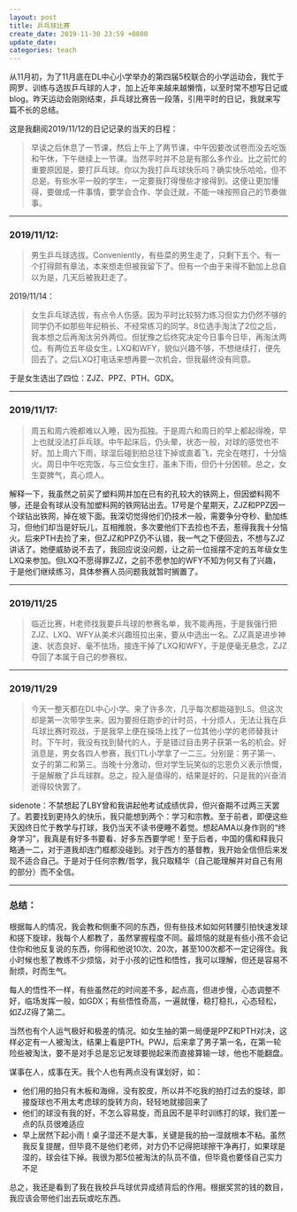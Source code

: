 ```yaml
---
layout: post
title: 乒乓球比赛
create_date: 2019-11-30 23:59 +0800
update_date: 
categories: teach
---
```


从11月初，为了11月底在DL中心小学举办的第四届5校联合的小学运动会，我忙于网罗、训练与选拔乒乓球的人才，加上近年来越来越懒惰，以至时常不想写日记或blog。昨天运动会刚刚结束，乒乓球比赛告一段落，引用平时的日记，我就来写篇不长的总结。

这是我翻阅2019/11/12的日记记录的当天的日程：

> 早读之后休息了一节课，然后上午上了两节课，中午因要改试卷而没去吃饭和午休，下午继续上一节课。当然平时并不总是有那么多作业。比之前忙的重要原因是，要打乒乓球。你以为我打乒乓球快乐吗？确实快乐哈哈，但不总是。有些水平一般的学生，一定要我打得慢些才接得到。这便让更加懂得，要做成一件事情，要学会合作、学会迁就，不能一味按照自己的节奏做事。

---

### 2019/11/12:

> 男生乒乓球选拔。Conveniently，有些菜的男生走了，只剩下五个。有一个打得颇有章法，本来想走但被我留下了。但有一个由于来得不勤加上总自以为是，几天后被我赶走了。

2019/11/14：
> 女生乒乓球选拔，有点令人伤感。因为平时比较努力练习但实力仍然不够的同学仍不如那些年纪稍长、不经常练习的同学。8位选手淘汰了2位之后，我本想之后再淘汰另外两位。但犹豫之后终究决定今日事今日毕，再淘汰两位。有两位五年级女生，LXQ和WFY，貌似兴趣不够，不想继续打，便先回去了。之后LXQ打电话来想再要一次机会，但我最终没有同意。

于是女生选出了四位：ZJZ、PPZ、PTH、GDX。

---

### 2019/11/17:

> 周五和周六晚都难以入睡，因为孤独。于是周六和周日的早上都起得晚，早上也就没法打乒乓球。中午起床后，仍头晕，状态一般，对球的感觉也不好。加上周六下雨，球湿后碰到拍总往下掉或直着飞，完全在瞎打，十分恼火。周日中午吃完饭，与三位女生打，虽未下雨，但仍十分困顿。总之，女生耍脾气，真心烦人。

解释一下，我虽然之前买了塑料网并加在已有的孔较大的铁网上，但因塑料网不够，还是会有球从没有加塑料网的铁网钻出去。17号是个星期天，ZJZ和PPZ因一个球钻出铁网，掉在坡下面。我深切觉得他们仍技术一般，需要争分夺秒、勤加练习，但他们却当是好玩儿，互相推脱，多次要他们下去捡也不去，惹得我我十分恼火。后来PTH去捡了来，但ZJZ和PPZ仍不认错，我一气之下便回去，不想与ZJZ讲话了。她便威胁说不去了，我回应说没问题，让之前一位摇摆不定的五年级女生LXQ来参加。但LXQ不愿得罪ZJZ，之前不愿参加的WFY不知为何又有了兴趣，于是他们继续练习，具体参赛人员问题我就暂时搁置了。

---

### 2019/11/25

> 临近比赛，H老师找我要乒乓球的参赛名单，我不能再拖，于是我强行把ZJZ、LXQ、WFY从美术兴趣班拉出来，要从中选出一名。ZJZ真是进步神速、状态良好、毫不怯场，接连干掉了LXQ和WFY，于是便毫无悬念，ZJZ夺回了本属于自己的参赛权。

---

### 2019/11/29

> 今天一整天都在DL中心小学。来了许多次，几乎每次都能碰到LS。但这次却是第一次带学生来。因为要担任跑步的计时员，十分烦人，无法让我在乒乓球比赛时观战，于是我早上便在操场上找了一位其他小学的老师替我计时。下午时，我没有找到替代的人，于是错过目击男子获第一名的机会。好消息是，男女各四人参赛，我们TL小学拿了一二三。分别是：男子第一、女子的第二和第三。当晚十分激动，但对学生玩笑似的忘恩负义表示愤慨，于是解散了乒乓球群。总之，投入是值得的，结果是好的，只是我的兴奋消逝得较快罢了。

sidenote：不禁想起了LBY曾和我讲起他考试成绩优异，但兴奋期不过两三天罢了。若要找到更持久的快乐，我只能想到两个：学习和宗教。至于前者，即便这些天因终日忙于教学与打球，我仍当天不读书便睡不着觉。想起AMA以身作则的“终身学习”，我真是有好多书要看、好多东西要学呢！至于后者，中国的儒和释我只略通一二，对于道我却连门框都没碰到。对于西方的基督教，我开始全信但后来发现不适合自己。于是对于任何宗教/哲学，我只取精华（自己能理解并对自己有用的部分）而不全信。

---

### 总结：

根据每人的情况，我会教和侧重不同的东西，但有些技术如如何转腰引拍快速发球和搓下旋球，我每个人都教了，虽然掌握程度不同。最烦恼的就是有些小孩不会记住你和他反复说的东西，你得和他说10次、20次，甚至100次都不一定记得住。我小时候也惹了教练不少烦恼，对于小孩的记性和悟性，我可以理解，但还是容易不耐烦，时而生气。

每人的悟性不一样，有些虽然花的时间差不多，起点高，但进步慢，心态调整不好，临场发挥一般，如GDX；有些悟性奇高，一遍就懂，稳打稳扎，心态轻松，如ZJZ得了第二。

当然也有个人运气极好和极差的情况。如女生抽的第一局便是PPZ和PTH对决，这样必定有一人被淘汰，结果上看是PTH。PWJ，后来拿了男子第一名，在第一轮险些被淘汰，要不是对手总是忘记发球要抛起来而直接算输一球，他也不能翻盘。

谋事在人，成事在天。我个人也有两点没有谋划好，如：
- 他们用的拍只有木板和海绵，没有胶皮，所以并不吃我的拍打过去的旋球，即接旋球也不用太考虑球的旋转方向，轻轻地就接回来了
- 他们的球没有我的好，不怎么容易旋，而且因不是平时训练打的球，我们差一点的队员很难适应
- 早上居然下起小雨！桌子湿还不是大事，关键是我的拍一湿就根本不粘。虽然我反复提醒，但毕竟不是他们老师，对方仍不记得把球擦干净再打，如果球是湿的，球会往下掉。我很为那5位被淘汰的队员不值，但毕竟也要怪自己实力不足

总之，我还是看到了我在我校乒乓球优异成绩背后的作用。根据奖赏的钱的数目，我应该会带他们出去玩或吃东西。